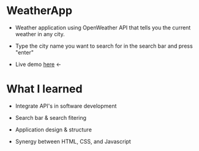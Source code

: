 # WeatherApp
- Weather application using OpenWeather API that tells you the current weather in any city.

- Type the city name you want to search for in the search bar and press "enter"

- Live demo [here](https://roymero.github.io/Weather-Forecast/) <-



# What I learned
- Integrate API's in software development

- Search bar & search fitering

- Application design & structure

- Synergy between HTML, CSS, and Javascript

